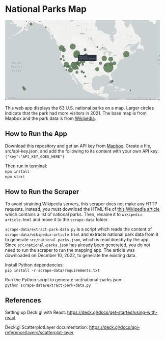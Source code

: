 # National Parks Map

![Program screenshot](./screenshot.png)

This web app displays the 63 U.S. national parks on a map. Larger circles indicate that the park had more visitors in 2021. The base map is from Mapbox and the park data is from [Wikipedia](https://en.wikipedia.org/wiki/List_of_national_parks_of_the_United_States).

## How to Run the App
Download this repository and get an API key from [Mapbox](https://www.mapbox.com/). Create a file, src/api-key.json, and add the following to its content with your own API key:\
`{"key":"API_KEY_GOES_HERE"}`

Then run in terminal:\
`npm install`\
`npm start`

## How to Run the Scraper
To avoid straining Wikipedia servers, this scraper does not make any HTTP requests. Instead, you must download the HTML file of [this Wikipedia article](https://en.wikipedia.org/wiki/List_of_national_parks_of_the_United_States) which contains a list of national parks. Then, rename it to `wikipedia-article.html` and move it to the `scrape-data` folder.

`scrape-data/extract-park-data.py` is a script which reads the content of `scrape-data/wikipedia-article.html` and extracts national park data from it to generate `src/national-parks.json`, which is read directly by the app. Since `src/national-parks.json` has already been generated, you do not need to run the scraper to run the mapping app. The article was downloaded on Decmber 10, 2022, to generate the existing data.

Install Python dependencies:\
`pip install -r scrape-data/requirements.txt`

Run the Python script to generate src/national-parks.json:\
`python scrape-data/extract-park-data.py`

## References
Setting up Deck.gl with React: https://deck.gl/docs/get-started/using-with-react

Deck.gl ScatterplotLayer documentation: https://deck.gl/docs/api-reference/layers/scatterplot-layer
